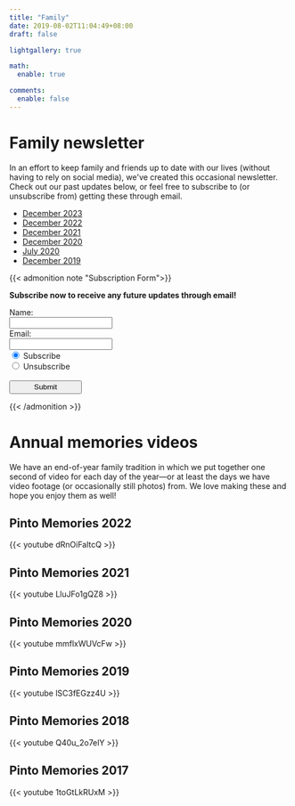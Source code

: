 ```yaml
---
title: "Family"
date: 2019-08-02T11:04:49+08:00
draft: false

lightgallery: true

math:
  enable: true

comments:
  enable: false
---
```


# Family newsletter

In an effort to keep family and friends up to date with our lives (without having to rely on social media), we've created this occasional newsletter. Check out our past updates below, or feel free to subscribe to (or unsubscribe from) getting these through email.

- [December 2023](/family-update-2023-12)
- [December 2022](/family-update-2022-12)
- [December 2021](/family-update-2021-12)
- [December 2020](/family-update-2020-12)
- [July 2020](/family-update-2020-07)
- [December 2019](/family-update-2019-12)


{{< admonition note "Subscription Form">}}

**Subscribe now to receive any future updates through email!**

<form action="https://getform.io/f/c0dffd6d-d8ce-493a-9409-14e22542fe3c" method="POST">
    <!-- text fields -->
    <label for="name">Name:</label><br>
    <input type="text" name="name"><br>
    <label for="email">Email:</label><br>
    <input type="email" name="email"><br>
    <!-- radio buttons -->
    <input type="radio" name="subscribe" value="yes" checked>
    <label for="subsribe">Subscribe</label><br>
    <input type="radio" name="subscribe" value="no">
    <label for="fname">Unsubscribe</label><br><br>
    <button type="submit" style="height:1.8em;width:130px">Submit</button>
</form>

{{< /admonition >}}


# Annual memories videos

We have an end-of-year family tradition in which we put together one second of video for each day of the year—or at least the days we have video footage (or occasionally still photos) from. We love making these and hope you enjoy them as well!


## Pinto Memories 2022

{{< youtube dRnOiFaltcQ >}}


## Pinto Memories 2021

{{< youtube LluJFo1gQZ8 >}}


## Pinto Memories 2020

{{< youtube mmflxWUVcFw >}}


## Pinto Memories 2019

{{< youtube lSC3fEGzz4U >}}


## Pinto Memories 2018

{{< youtube Q40u_2o7elY >}}


## Pinto Memories 2017

{{< youtube 1toGtLkRUxM >}}
